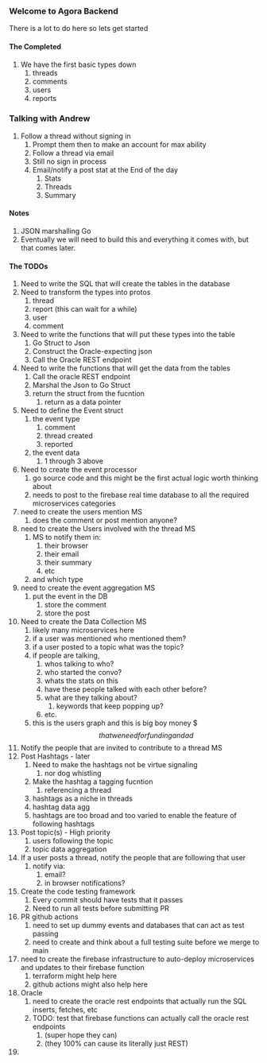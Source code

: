### Welcome to Agora Backend

There is a lot to do here so lets get started

#### The Completed
1. We have the first basic types down
   1. threads
   2. comments
   3. users
   4. reports

### Talking with Andrew
1. Follow a thread without signing in 
   1. Prompt them then to make an account for max ability 
   2. Follow a thread via email 
   3. Still no sign in process 
   4. Email/notify a post stat at the End of the day 
      1. Stats 
      2. Threads 
      3. Summary

#### Notes
1. JSON marshalling Go
2. Eventually we will need to build this and everything it comes with, 
but that comes later.


#### The TODOs

1. Need to write the SQL that will create the tables in the database
2. Need to transform the types into protos
   1. thread
   2. report (this can wait for a while)
   3. user
   4. comment
3. Need to write the functions that will put these types into the table
   1. Go Struct to Json
   2. Construct the Oracle-expecting json
   3. Call the Oracle REST endpoint
4. Need to write the functions that will get the data from the tables
   1. Call the oracle REST endpoint
   2. Marshal the Json to Go Struct
   3. return the struct from the fucntion
      1. return as a data pointer
5. Need to define the Event struct
   1. the event type
      1. comment
      2. thread created
      3. reported
   2. the event data
      1. 1 through 3 above
6. Need to create the event processor
   1. go source code and this might be the first actual logic worth thinking about
   2. needs to post to the firebase real time database to all the required microservices categories
7. need to create the users mention MS
   1. does the comment or post mention anyone?
8. need to create the Users involved with the thread MS
   1. MS to notify them in:
      1. their browser
      2. their email
      3. their summary
      4. etc
   2. and which type
9. need to create the event aggregation MS
   1. put the event in the DB
      1. store the comment
      2. store the post
10. Need to create the Data Collection MS
    1. likely many microservices here
    2. if a user was mentioned who mentioned them?
    3. if a user posted to a topic what was the topic?
    4. if people are talking,
       1. whos talking to who?
       2. who started the convo?
       3. whats the stats on this
       4. have these people talked with each other before?
       5. what are they talking about?
          1. keywords that keep popping up?
       6. etc.
    5. this is the users graph and this is big boy money $$$ that we need for funding and ad $$
11. Notify the people that are invited to contribute to a thread MS
12. Post Hashtags - later
    1. Need to make the hashtags not be virtue signaling
       1. nor dog whistling
    2. Make the hashtag a tagging fucntion
       1. referencing a thread
    3. hashtags as a niche in threads
    4. hashtag data agg
    5. hashtags are too broad and too varied to enable the feature of following hashtags
13. Post topic(s) - High priority
    1. users following the topic
    2. topic data aggregation
14. If a user posts a thread, notify the people that are following that user
    1. notify via:
       1. email?
       2. in browser notifications?
15. Create the code testing framework
    1. Every commit should have tests that it passes
    2. Need to run all tests before submitting PR
16. PR github actions
    1. need to set up dummy events and databases that can act as test passing
    2. need to create and think about a full testing suite before we merge to main
17. need to create the firebase infrastructure to auto-deploy microservices and updates to their firebase function
    1. terraform might help here
    2. github actions might also help here
18. Oracle
    1. need to create the oracle rest endpoints that actually run the SQL inserts, fetches, etc
    2. TODO: test that firebase functions can actually call the oracle rest endpoints 
       1. (super hope they can)
       2. (they 100% can cause its literally just REST)
19. 

